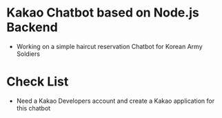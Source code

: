 
# Kakao Chatbot based on Node.js Backend
- Working on a simple haircut reservation Chatbot for Korean Army Soldiers

# Check List
- Need a Kakao Developers account and create a Kakao application for this chatbot
